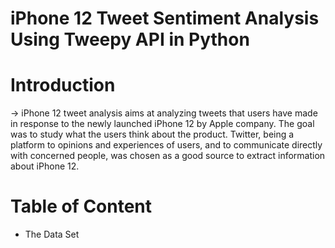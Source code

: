 # iPhone 12 Tweet Sentiment Analysis Using Tweepy API in Python

# Introduction

  -> iPhone 12 tweet analysis aims at analyzing tweets that users have made in response to the newly launched iPhone 12 by Apple company. The goal was to study what the users think about the product. Twitter, being a platform to opinions and experiences of users, and to communicate directly with concerned people, was chosen as a good source to extract information about iPhone 12.
  
# Table of Content 

  - The Data Set
    
